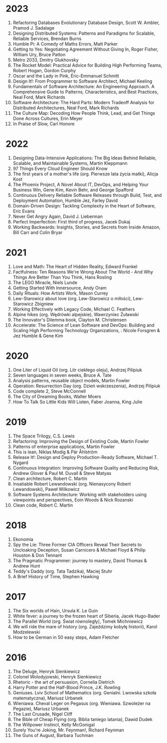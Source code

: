 # 2023

1. Refactoring Databases Evolutionary Database Design, Scott W. Ambler, Pramod J. Sadalage
1. Designing Distributed Systems: Patterns and Paradigms for Scalable, Reliable Services, Brendan Burns
1. Humble Pi: A Comedy of Maths Errors, Matt Parker
1. Getting to Yes: Negotiating Agreement Without Giving In, Roger Fisher, William Ury, Bruce Patton
1. Metro 2033, 	Dmitry Glukhovsky
1. The Rocket Model: Practical Advice for Building High Performing Teams, Robert Hogan, Gordon Curphy
1. Oscar and the Lady in Pink, Éric-Emmanuel Schmitt
1. Design It!: From Programmer to Software Architect, Michael Keeling
1. Fundamentals of Software Architecture: An Engineering Approach. A Comprehensive Guide to Patterns, Characteristics, and Best Practices, Neal Ford, Mark Richards
1. Software Architecture: The Hard Parts: Modern Tradeoff Analysis for Distributed Architectures, Neal Ford, Mark Richards
1. The Culture Map: Decoding How People Think, Lead, and Get Things Done Across Cultures, Erin Meyer
1. In Praise of Slow, Carl Honore

# 2022

1. Designing Data-Intensive Applications: The Big Ideas Behind Reliable, Scalable, and Maintainable Systems, Martin Kleppmann
1. 97 Things Every Cloud Engineer Should Know
1. The first years of a mother's life (org. Pierwsze lata życia matki), Alicja Kost
1. The Phoenix Project, A Novel About IT, DevOps, and Helping Your Business Win, Gene Kim, Kevin Behr, and George Spafford
1. Continuous Delivery Reliable Software Releases through Build, Test, and Deployment Automation, Humble Jez, Farley David
1. Domain-Driven Design: Tackling Complexity in the Heart of Software, Eric Evans 
1. Never Get Angry Again, David J. Lieberman
1. Perfect Imperfection: First third of progress, Jacek Dukaj
1. Working Backwards: Insights, Stories, and Secrets from Inside Amazon, Bill Carr and Colin Bryar

# 2021

1. Love and Math: The Heart of Hidden Reality, Edward Frankel
1. Factfulness: Ten Reasons We're Wrong About The World - And Why Things Are Better Than You Think, Hans Rosling
1. The LEGO Miracle, Niels Lunde
1. Getting Started With Innersource, Andy Oram
1. Daily Rituals: How Artists Work, Mason Currey
1. Lew-Starowicz about love (org. Lew-Starowicz o miłości), Lew-Starowicz Zbigniew
1. Working Effectively with Legacy Code, Michael C. Feathers
1. Alpine hikes (org. Wędrówki alpejskie), Wawrzyniec Żuławski
1. The Innovator's Dilemma book, Clayton M. Christensen
1. Accelerate: The Science of Lean Software and DevOps: Building and Scaling High Performing Technology Organizations, : Nicole Forsgren & Jez Humble & Gene Kim


# 2020

1. One Liter of Liquid Oil (org. Litr ciekłego oleju), Andrzej Pilipiuk
1. Seven languages in seven weeks, Bruce A. Tate
1. Analysis patterns, reusable object models, Martin Fowler
1. Operation: Resurrection Day (org. Dzień wskrzeszenia), Andrzej Pilipiuk
1. Code complete 2, Steve McConnell
1. The City of Dreaming Books, Walter Moers
1. How To Talk So Little Kids Will Listen, Faber Joanna, King Julie


# 2019

1. The Space Trilogy, C.S. Lewis
1. Refactoring: Improving the Design of Existing Code, Martin Fowler
1. Patterns of enterprise applications, Martin Fowler
1. This is lean, Niklas Modig & Pär Åhlström
1. Release It!: Design and Deploy Production-Ready Software, Michael T. Nygard
1. Continuous Integration: Improving Software Quality and Reducing Risk, Andrew Glover & Paul M. Duvall & Steve Matyas
1. Clean architecture, Robert C. Martin 
1. Insatiable Robert Lewandowski (org. Nienasycony Robert Lewandowski), Paweł Wilkowicz
1. Software Systems Architecture: Working with stakeholders using viewpoints and perspectives, Eoin Woods & Nick Rozanski
1. Clean code, Robert C. Martin 

# 2018

1. Ekonomia
1. Spy the Lie: Three Former CIA Officers Reveal Their Secrets to Uncloaking Deception, Susan Carnicero & Michael Floyd & Philip Houston & Don Tennant
1. The Pragmatic Programmer: journey to mastery, David Thomas & Andrew Hunt
1. Teddy's Daddy (org. Tata Tadzika), Maciej Stuhr
1. A Brief History of Time, Stephen Hawking


# 2017

1. The Six worlds of Hain, Ursula K. Le Guin
1. White fever: a journey to the frozen heart of Siberia, Jacek Hugo-Bader
1. The Parallel World (org. Świat równoległy), Tomek Michniewicz
1. We will ride the mare of history (org. Zajeździmy kobyłę historii), Karol Modzelewski
1. How to be German in 50 easy steps, Adam Fletcher

# 2016

1. The Deluge, Henryk Sienkiewicz
1. Colonel Wolodyjowski, Henryk Sienkiewicz
1. Rhetoric - the art of persuasion, Cornelia Dietrich
1. Harry Potter and the Half-Blood Prince, J.K. Rowling
1. Geniuses. Lviv School of Mathematics (org. Genialni. Lwowska szkoła matematyczna), Mariusz Urbanek
1. Wieniawa. Cheval Leger on Pegasus (org. Wieniawa. Szwoleżer na Pegazie),  Mariusz Urbanek
1. The Last Crusade, Nigel Cliff
1. The Bible of Cheap Flying (org. Biblia taniego latania), Dawid Dudek
1. The Willpower Instinct, Kelly McGonigal
1. Surely You're Joking, Mr. Feynman!, Richard Feynman
1. The Guns of August, Barbara Tuchman
